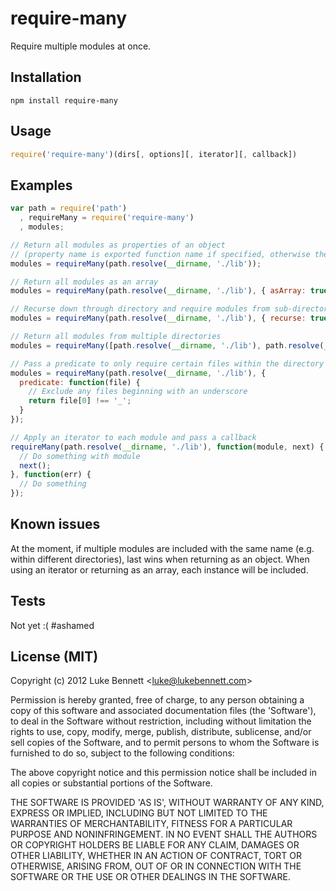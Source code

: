 # require-many

Require multiple modules at once.

## Installation

`npm install require-many`

## Usage

```js
require('require-many')(dirs[, options][, iterator][, callback])
```

## Examples

```js
var path = require('path')
  , requireMany = require('require-many')
  , modules;

// Return all modules as properties of an object
// (property name is exported function name if specified, otherwise the filename)
modules = requireMany(path.resolve(__dirname, './lib'));

// Return all modules as an array
modules = requireMany(path.resolve(__dirname, './lib'), { asArray: true });

// Recurse down through directory and require modules from sub-directories
modules = requireMany(path.resolve(__dirname, './lib'), { recurse: true });

// Return all modules from multiple directories
modules = requireMany([path.resolve(__dirname, './lib'), path.resolve(__dirname, './other')]);

// Pass a predicate to only require certain files within the directory
modules = requireMany(path.resolve(__dirname, './lib'), {
  predicate: function(file) {
    // Exclude any files beginning with an underscore
    return file[0] !== '_';
  }
});

// Apply an iterator to each module and pass a callback
requireMany(path.resolve(__dirname, './lib'), function(module, next) {
  // Do something with module
  next();
}, function(err) {
  // Do something
});
```

## Known issues

At the moment, if multiple modules are included with the same name (e.g. within different directories), last wins when returning as an object. When using an iterator or returning as an array, each instance will be included.

## Tests

Not yet :( #ashamed

## License (MIT)

Copyright (c) 2012 Luke Bennett &lt;luke@lukebennett.com&gt;

Permission is hereby granted, free of charge, to any person obtaining 
a copy of this software and associated documentation files (the 
'Software'), to deal in the Software without restriction, including 
without limitation the rights to use, copy, modify, merge, publish, 
distribute, sublicense, and/or sell copies of the Software, and to 
permit persons to whom the Software is furnished to do so, subject to 
the following conditions:

The above copyright notice and this permission notice shall be 
included in all copies or substantial portions of the Software.

THE SOFTWARE IS PROVIDED 'AS IS', WITHOUT WARRANTY OF ANY KIND, 
EXPRESS OR IMPLIED, INCLUDING BUT NOT LIMITED TO THE WARRANTIES OF 
MERCHANTABILITY, FITNESS FOR A PARTICULAR PURPOSE AND NONINFRINGEMENT. 
IN NO EVENT SHALL THE AUTHORS OR COPYRIGHT HOLDERS BE LIABLE FOR ANY 
CLAIM, DAMAGES OR OTHER LIABILITY, WHETHER IN AN ACTION OF CONTRACT, 
TORT OR OTHERWISE, ARISING FROM, OUT OF OR IN CONNECTION WITH THE 
SOFTWARE OR THE USE OR OTHER DEALINGS IN THE SOFTWARE.